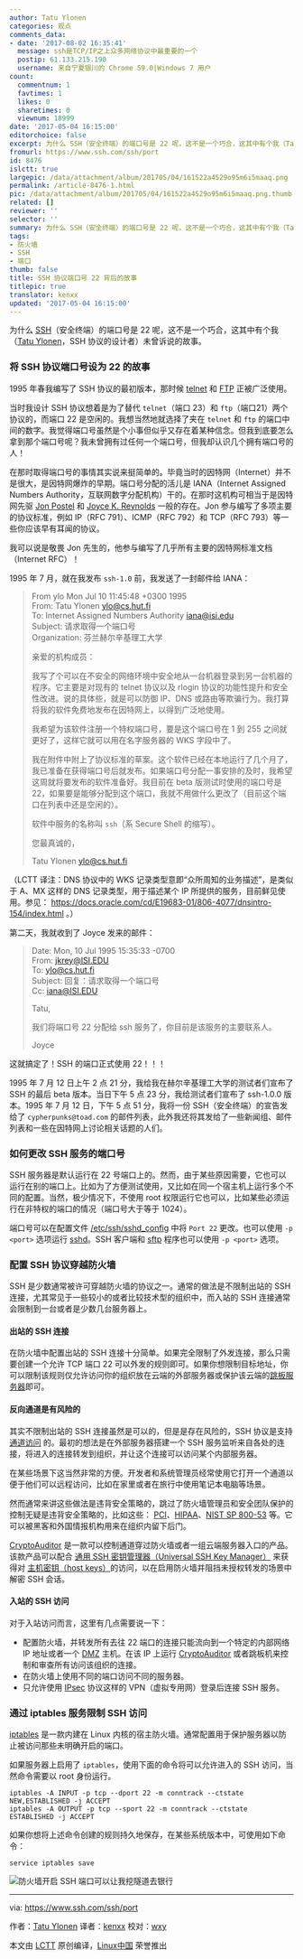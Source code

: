 ```yaml
---
author: Tatu Ylonen
categories: 观点
comments_data:
- date: '2017-08-02 16:35:41'
  message: ssh是TCP/IP之上众多网络协议中最重要的一个
  postip: 61.133.215.190
  username: 来自宁夏银川的 Chrome 59.0|Windows 7 用户
count:
  commentnum: 1
  favtimes: 1
  likes: 0
  sharetimes: 0
  viewnum: 18999
date: '2017-05-04 16:15:00'
editorchoice: false
excerpt: 为什么 SSH（安全终端）的端口号是 22 呢，这不是一个巧合，这其中有个我（Tatu Ylonen，SSH 协议的设计者）未曾诉说的故事。
fromurl: https://www.ssh.com/ssh/port
id: 8476
islctt: true
largepic: /data/attachment/album/201705/04/161522a4529o95m6i5maaq.png
permalink: /article-8476-1.html
pic: /data/attachment/album/201705/04/161522a4529o95m6i5maaq.png.thumb.jpg
related: []
reviewer: ''
selector: ''
summary: 为什么 SSH（安全终端）的端口号是 22 呢，这不是一个巧合，这其中有个我（Tatu Ylonen，SSH 协议的设计者）未曾诉说的故事。
tags:
- 防火墙
- SSH
- 端口
thumb: false
title: SSH 协议端口号 22 背后的故事
titlepic: true
translator: kenxx
updated: '2017-05-04 16:15:00'
---
```


为什么 [SSH](https://www.ssh.com/ssh/)（安全终端）的端口号是 22 呢，这不是一个巧合，这其中有个我（[Tatu Ylonen](https://www.ssh.com/people/tatu-ylonen)，SSH 协议的设计者）未曾诉说的故事。


### 将 SSH 协议端口号设为 22 的故事


1995 年春我编写了 SSH 协议的最初版本，那时候 [telnet](https://www.ssh.com/ssh/telnet) 和 [FTP](https://www.ssh.com/ssh/ftp/) 正被广泛使用。


当时我设计 SSH 协议想着是为了替代 `telnet`（端口 23）和 `ftp`（端口21）两个协议的，而端口 22 是空闲的。我想当然地就选择了夹在 `telnet` 和 `ftp` 的端口中间的数字。我觉得端口号虽然是个小事但似乎又存在着某种信念。但我到底要怎么拿到那个端口号呢？我未曾拥有过任何一个端口号，但我却认识几个拥有端口号的人！


在那时取得端口号的事情其实说来挺简单的。毕竟当时的因特网（Internet）并不是很大，是因特网爆炸的早期。端口号分配的活儿是 IANA（Internet Assigned Numbers Authority，互联网数字分配机构）干的。在那时这机构可相当于是因特网先驱 [Jon Postel](https://en.wikipedia.org/wiki/Jon_Postel) 和 [Joyce K. Reynolds](https://en.wikipedia.org/wiki/Joyce_K._Reynolds) 一般的存在。Jon 参与编写了多项主要的协议标准，例如 IP（RFC 791）、ICMP（RFC 792）和 TCP（RFC 793）等一些你应该早有耳闻的协议。


我可以说是敬畏 Jon 先生的，他参与编写了几乎所有主要的因特网标准文档（Internet RFC）！


1995 年 7 月，就在我发布 `ssh-1.0` 前，我发送了一封邮件给 IANA：



> 
> From ylo Mon Jul 10 11:45:48 +0300 1995  
> From: Tatu Ylonen <ylo@cs.hut.fi>  
> To: Internet Assigned Numbers Authority <iana@isi.edu>  
> Subject: 请求取得一个端口号  
> Organization: 芬兰赫尔辛基理工大学
> 
> 
> 亲爱的机构成员：
> 
> 
> 我写了个可以在不安全的网络环境中安全地从一台机器登录到另一台机器的程序。它主要是对现有的 telnet 协议以及 rlogin 协议的功能性提升和安全性改进。说的具体些，就是可以防御 IP、DNS 或路由等欺骗行为。我打算将我的软件免费地发布在因特网上，以得到广泛地使用。
> 
> 
> 我希望为该软件注册一个特权端口号，要是这个端口号在 1 到 255 之间就更好了，这样它就可以用在名字服务器的 WKS 字段中了。
> 
> 
> 我在附件中附上了协议标准的草案。这个软件已经在本地运行了几个月了，我已准备在获得端口号后就发布。如果端口号分配一事安排的及时，我希望这周就将要发布的软件准备好。我目前在 beta 版测试时使用的端口号是 22，如果要是能够分配到这个端口，我就不用做什么更改了（目前这个端口在列表中还是空闲的）。
> 
> 
> 软件中服务的名称叫 `ssh`（系 Secure Shell 的缩写）。
> 
> 
> 您最真诚的，
> 
> 
> Tatu Ylonen <ylo@cs.hut.fi>
> 
> 
> 


（LCTT 译注：DNS 协议中的 WKS 记录类型意即“众所周知的业务描述”，是类似于 A、MX 这样的 DNS 记录类型，用于描述某个 IP 所提供的服务，目前鲜见使用。参见： <https://docs.oracle.com/cd/E19683-01/806-4077/dnsintro-154/index.html> 。）


第二天，我就收到了 Joyce 发来的邮件：



> 
> Date: Mon, 10 Jul 1995 15:35:33 -0700  
> From: jkrey@ISI.EDU  
> To: ylo@cs.hut.fi  
> Subject: 回复：请求取得一个端口号  
> Cc: iana@ISI.EDU 
> 
> 
> Tatu,
> 
> 
> 我们将端口号 22 分配给 ssh 服务了，你目前是该服务的主要联系人。
> 
> 
> Joyce
> 
> 
> 


这就搞定了！SSH 的端口正式使用 22！！！


1995 年 7 月 12 日上午 2 点 21 分，我给我在赫尔辛基理工大学的测试者们宣布了 SSH 的最后 beta 版本。当日下午 5 点 23 分，我给测试者们宣布了 ssh-1.0.0 版本。1995 年 7 月 12 日，下午 5 点 51 分，我将一份 SSH（安全终端）的宣告发给了 `cypherpunks@toad.com` 的邮件列表，此外我还将其发给了一些新闻组、邮件列表和一些在因特网上讨论相关话题的人们。


### 如何更改 SSH 服务的端口号


SSH 服务器是默认运行在 22 号端口上的。然而，由于某些原因需要，它也可以运行在别的端口上。比如为了方便测试使用，又比如在同一个宿主机上运行多个不同的配置。当然，极少情况下，不使用 root 权限运行它也可以，比如某些必须运行在非特权的端口的情况（端口号大于等于 1024）。


端口号可以在配置文件 [/etc/ssh/sshd\_config](https://www.ssh.com/ssh/sshd_config/) 中将 `Port 22` 更改。也可以使用 `-p <port>` 选项运行 [sshd](https://www.ssh.com/ssh/sshd/)。SSH 客户端和 [sftp](https://www.ssh.com/ssh/sftp/) 程序也可以使用 `-p <port>` 选项。


### 配置 SSH 协议穿越防火墙


SSH 是少数通常被许可穿越防火墙的协议之一。通常的做法是不限制出站的 SSH 连接，尤其常见于一些较小的或者比较技术型的组织中，而入站的 SSH 连接通常会限制到一台或者是少数几台服务器上。


#### 出站的 SSH 连接


在防火墙中配置出站的 SSH 连接十分简单。如果完全限制了外发连接，那么只需要创建一个允许 TCP 端口 22 可以外发的规则即可。如果你想限制目标地址，你可以限制该规则仅允许访问你的组织放在云端的外部服务器或保护该云端的[跳板服务器](https://www.ssh.com/iam/jump-server)即可。


#### 反向通道是有风险的


其实不限制出站的 SSH 连接虽然是可以的，但是是存在风险的，SSH 协议是支持 [通道访问](https://www.ssh.com/ssh/tunneling/) 的。最初的想法是在外部服务器搭建一个 SSH 服务监听来自各处的连接，将进入的连接转发到组织，并让这个连接可以访问某个内部服务器。


在某些场景下这当然非常的方便。开发者和系统管理员经常使用它打开一个通道以便于他们可以远程访问，比如在家里或者在旅行中使用笔记本电脑等场景。


然而通常来讲这些做法是违背安全策略的，跳过了防火墙管理员和安全团队保护的控制无疑是违背安全策略的，比如这些： [PCI](https://www.ssh.com/compliance/pci/)、[HIPAA](https://www.ssh.com/compliance/hipaa/security-rule)、[NIST SP 800-53](https://www.ssh.com/compliance/nist-800-53/) 等。它可以被黑客和外国情报机构用来在组织内留下后门。


[CryptoAuditor](https://www.ssh.com/products/cryptoauditor/) 是一款可以控制通道穿过防火墙或者一组云端服务器入口的产品。该款产品可以配合 [通用 SSH 密钥管理器（Universal SSH Key Manager）](https://www.ssh.com/products/universal-ssh-key-manager/) 来获得对 [主机密钥（host keys）](https://www.ssh.com/ssh/host-key)的访问，以在启用防火墙并阻挡未授权转发的场景中解密 SSH 会话。


#### 入站的 SSH 访问


对于入站访问而言，这里有几点需要说一下：


* 配置防火墙，并转发所有去往 22 端口的连接只能流向到一个特定的内部网络 IP 地址或者一个 [DMZ](https://en.wikipedia.org/wiki/DMZ_(computing)) 主机。在该 IP 上运行 [CryptoAuditor](https://www.ssh.com/products/cryptoauditor/) 或者跳板机来控制和审查所有访问该组织的连接。
* 在防火墙上使用不同的端口访问不同的服务器。
* 只允许使用 [IPsec](https://www.ssh.com/network/ipsec/) 协议这样的 VPN（虚拟专用网）登录后连接 SSH 服务。


### 通过 iptables 服务限制 SSH 访问


[iptables](https://en.wikipedia.org/wiki/Iptables) 是一款内建在 Linux 内核的宿主防火墙。通常配置用于保护服务器以防止被访问那些未明确开启的端口。


如果服务器上启用了 `iptables`，使用下面的命令将可以允许进入的 SSH 访问，当然命令需要以 root 身份运行。



```
iptables -A INPUT -p tcp --dport 22 -m conntrack --ctstate NEW,ESTABLISHED -j ACCEPT
iptables -A OUTPUT -p tcp --sport 22 -m conntrack --ctstate ESTABLISHED -j ACCEPT

```

如果你想将上述命令创建的规则持久地保存，在某些系统版本中，可使用如下命令：



```
service iptables save

```

![防火墙开启 SSH 端口可以让我挖隧道去银行](/data/attachment/album/201705/04/161522a4529o95m6i5maaq.png)




---


via: <https://www.ssh.com/ssh/port>


作者：[Tatu Ylonen](https://www.ssh.com/ssh/port) 译者：[kenxx](https://github.com/kenxx) 校对：[wxy](https://github.com/wxy)


本文由 [LCTT](https://github.com/LCTT/TranslateProject) 原创编译，[Linux中国](https://linux.cn/) 荣誉推出